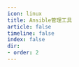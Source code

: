 ```yaml
---
icon: linux
title: Ansible管理工具
article: false
timeline: false
index: false
dir:
- order: 2
---
```


<Catalog />
